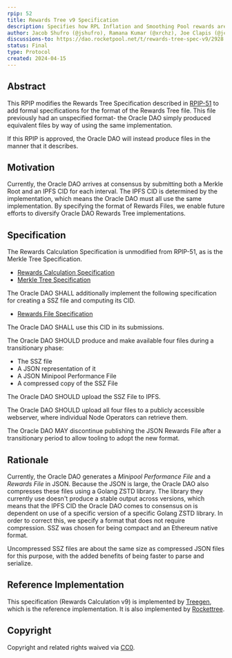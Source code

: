 ```yaml
---
rpip: 52
title: Rewards Tree v9 Specification
description: Specifies how RPL Inflation and Smoothing Pool rewards are allocated to node operators
author: Jacob Shufro (@jshufro), Ramana Kumar (@xrchz), Joe Clapis (@jcrtp)
discussions-to: https://dao.rocketpool.net/t/rewards-tree-spec-v9/2928
status: Final
type: Protocol
created: 2024-04-15
---
```


## Abstract
This RPIP modifies the Rewards Tree Specification described in [RPIP-51](RPIP-51.md) to add formal specifications for the format of the Rewards Tree file.
This file previously had an unspecified format- the Oracle DAO simply produced equivalent files by way of using the same implementation.

If this RPIP is approved, the Oracle DAO will instead produce files in the manner that it describes.

## Motivation
Currently, the Oracle DAO arrives at consensus by submitting both a Merkle Root and an IPFS CID for each interval.
The IPFS CID is determined by the implementation, which means the Oracle DAO must all use the same implementation.
By specifying the format of Rewards Files, we enable future efforts to diversify Oracle DAO Rewards Tree implementations.


## Specification

The Rewards Calculation Specification is unmodified from RPIP-51, as is the Merkle Tree Specification.

* [Rewards Calculation Specification](../assets/rpip-51/rewards-calculation-spec.md)
* [Merkle Tree Specification](../assets/rpip-51/merkle-tree-spec.md)

The Oracle DAO SHALL additionally implement the following specification for creating a SSZ file and computing its CID.

* [Rewards File Specification](../assets/rpip-52/rewards-file-spec.md)

The Oracle DAO SHALL use this CID in its submissions.

The Oracle DAO SHOULD produce and make available four files during a transitionary phase:
* The SSZ file
* A JSON representation of it
* A JSON Minipool Performance File
* A compressed copy of the SSZ File

The Oracle DAO SHOULD upload the SSZ File to IPFS.

The Oracle DAO SHOULD upload all four files to a publicly accessible webserver, where individual Node Operators can retrieve them.

The Oracle DAO MAY discontinue publishing the JSON Rewards File after a transitionary period to allow tooling to adopt the new format.

## Rationale
Currently, the Oracle DAO generates a _Minipool Performance File_ and a _Rewards File_ in JSON.
Because the JSON is large, the Oracle DAO also compresses these files using a Golang ZSTD library.
The library they currently use doesn't produce a stable output across versions, which means that the IPFS CID the Oracle DAO comes to consensus on is dependent on use of a specific version of a specific Golang ZSTD library.
In order to correct this, we specify a format that does not require compression.
SSZ was chosen for being compact and an Ethereum native format.

Uncompressed SSZ files are about the same size as compressed JSON files for this purpose, with the added benefits of being faster to parse and serialize.

## Reference Implementation
This specification (Rewards Calculation v9) is implemented by [Treegen](), which is the reference implementation.
It is also implemented by [Rockettree]().

## Copyright
Copyright and related rights waived via [CC0](https://creativecommons.org/publicdomain/zero/1.0/).
